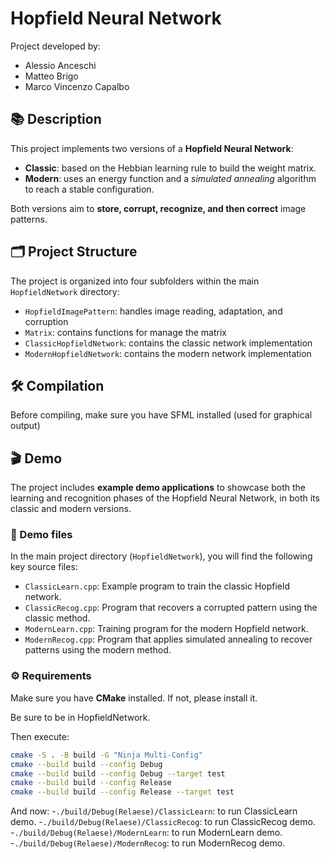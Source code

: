 # Hopfield Neural Network

Project developed by:
- Alessio Anceschi  
- Matteo Brigo  
- Marco Vincenzo Capalbo  

## 📚 Description

This project implements two versions of a **Hopfield Neural Network**:

- **Classic**: based on the Hebbian learning rule to build the weight matrix.
- **Modern**: uses an energy function and a *simulated annealing* algorithm to reach a stable configuration.

Both versions aim to **store, corrupt, recognize, and then correct** image patterns.

## 🗂️ Project Structure

The project is organized into four subfolders within the main `HopfieldNetwork` directory:

- `HopfieldImagePattern`: handles image reading, adaptation, and corruption  
- `Matrix`: contains functions for manage the matrix  
- `ClassicHopfieldNetwork`: contains the classic network implementation  
- `ModernHopfieldNetwork`: contains the modern network implementation


## 🛠️ Compilation

Before compiling, make sure you have SFML installed (used for graphical output)


## 🎬 Demo

The project includes **example demo applications** to showcase both the learning and recognition phases of the Hopfield Neural Network, in both its classic and modern versions.

### 📁 Demo files

In the main project directory (`HopfieldNetwork`), you will find the following key source files:

- `ClassicLearn.cpp`: Example program to train the classic Hopfield network.
- `ClassicRecog.cpp`: Program that recovers a corrupted pattern using the classic method.
- `ModernLearn.cpp`: Training program for the modern Hopfield network.
- `ModernRecog.cpp`: Program that applies simulated annealing to recover patterns using the modern method.

### ⚙️ Requirements

Make sure you have **CMake** installed. If not, please install it.

Be sure to be in HopfieldNetwork.

Then execute:
```bash
cmake -S . -B build -G "Ninja Multi-Config"
cmake --build build --config Debug
cmake --build build --config Debug --target test
cmake --build build --config Release
cmake --build build --config Release --target test
```

And now:
-`./build/Debug(Relaese)/ClassicLearn`: to run ClassicLearn demo. 
-`./build/Debug(Relaese)/ClassicRecog`: to run ClassicRecog demo.
-`./build/Debug(Relaese)/ModernLearn`: to run ModernLearn demo.
-`./build/Debug(Relaese)/ModernRecog`: to run ModernRecog demo.




